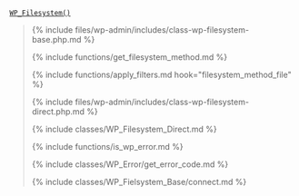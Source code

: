 <p><code><a href="https://developer.wordpress.org/reference/functions/wp_filesystem/">WP_Filesystem()</a></code></p>

<blockquote>

{% include files/wp-admin/includes/class-wp-filesystem-base.php.md %}

{% include functions/get_filesystem_method.md %}

{% include functions/apply_filters.md hook="filesystem_method_file" %}

{% include files/wp-admin/includes/class-wp-filesystem-direct.php.md %}

{% include classes/WP_Filesystem_Direct.md %}

{% include functions/is_wp_error.md %}

{% include classes/WP_Error/get_error_code.md %}

{% include classes/WP_Fielsystem_Base/connect.md %}

</blockquote>
